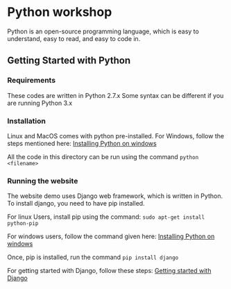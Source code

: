 # Python workshop 

Python is an open-source programming language, which is easy to understand, easy to read, and easy to code in.

## Getting Started with Python

### Requirements

These codes are written in Python 2.7.x
Some syntax can be different if you are running Python 3.x


### Installation 
Linux and MacOS comes with python pre-installed.
For Windows, follow the steps mentioned here:
[Installing Python on windows](http://docs.python-guide.org/en/latest/starting/install/win/)

All the code in this directory can be run using the command `python <filename>`

### Running the website
The website demo uses Django web framework, which is written in Python.
To install django, you need to have pip installed.

For linux Users, install pip using the command: `sudo apt-get install python-pip`

For windows users, follow the command given here:
[Installing Python on windows](http://docs.python-guide.org/en/latest/starting/install/win/)

Once, pip is installed, run the command `pip install django`

For getting started with Django, follow these steps:
[Getting started with Django](https://www.djangoproject.com/start/)




